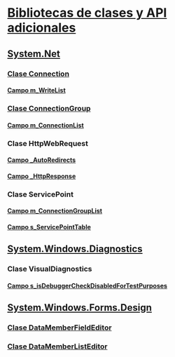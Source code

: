 

# [Bibliotecas de clases y API adicionales](index.md)


## [System.Net](xref:System.Net)


### [Clase Connection](connection.md)


#### [Campo m_WriteList](m_writelist.md)


### [Clase ConnectionGroup](connectiongroup.md)


#### [Campo m_ConnectionList](m_connectionlist.md)


### Clase HttpWebRequest


#### [Campo _AutoRedirects](_autoredirects.md)


#### [Campo _HttpResponse](_httpresponse.md)


### Clase ServicePoint


#### [Campo m_ConnectionGroupList](m_connectiongrouplist.md)


#### [Campo s_ServicePointTable](s_servicepointtable.md)


## [System.Windows.Diagnostics](xref:System.Windows.Diagnostics)


### Clase VisualDiagnostics


#### [Campo s_isDebuggerCheckDisabledForTestPurposes](s-isdebuggercheckdisabledfortestpurposes-field.md)


## [System.Windows.Forms.Design](xref:System.Windows.Forms.Design)


### [Clase DataMemberFieldEditor](datamemberfieldeditor-class.md)


### [Clase DataMemberListEditor](datamemberlisteditor-class.md)

